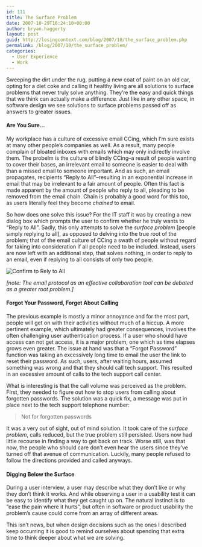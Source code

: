 ```yaml
---
id: 111
title: The Surface Problem
date: 2007-10-29T16:24:10+00:00
author: bryan.haggerty
layout: post
guid: http://losingcontext.com/blog/2007/10/the_surface_problem.php
permalink: /blog/2007/10/the_surface_problem/
categories:
  - User Experience
  - Work
---
```

Sweeping the dirt under the rug, putting a new coat of paint on an old car, opting for a diet coke and calling it healthy living are all solutions to surface problems that never truly solve anything. They&#8217;re the easy and quick things that we think can actually make a difference. Just like in any other space, in software design we see solutions to surface problems passed off as answers to greater issues.

#### Are You Sure&#8230;

My workplace has a culture of excessive email CCing, which I&#8217;m sure exists at many other people&#8217;s companies as well. As a result, many people complain of bloated inboxes with emails which may only indirectly involve them. The probelm is the culture of blindly CCing&#8211;a result of people wanting to cover their bases, an irrelevant email to someone is easier to deal with than a missed email to someone important. And as such, an email propagates, recipients &#8220;Reply to All&#8221;&#8211;resulting in an exponential increase in email that may be irrelevant to a fair amount of people. Often this fact is made apparent by the amount of people who reply to all, pleading to be removed from the email chain. Chain is probably a good word for this too, as users literally feel they become _chained_ to email.

So how does one solve this issue? For the IT staff it was by creating a new dialog box which prompts the user to confirm whether he truly wants to &#8220;Reply to All&#8221;. Sadly, this only attempts to solve the _surface problem_ [people simply replying to all], as opposed to delving into the true root of the problem; that of the email culture of CCing a swath of people without regard for taking into consideration if all people need to be included. Instead, users are now left with an additional step, that solves nothing, in order to reply to an email, even if replying to all consists of only two people.

<img src='http://bryanhaggerty.com/blog/wp-content/uploads/2007/10/reply-to-all-confirm.gif' alt='Confirm to Rely to All' class="image-centered" />

_[note: The email protocol as an effective collaboration tool can be debated as a greater root problem.]_

#### Forgot Your Password, Forget About Calling

The previous example is mostly a minor annoyance and for the most part, people will get on with their activities without much of a hiccup. A more pertinent example, which ultimately had greater consequences, involves the often challenging user authentication process. If a user who should have access can not get access, it is a major problem, one which as time elapses grows even greater. The issue at hand was that a &#8220;Forgot Password&#8221; function was taking an excessively long time to email the user the link to reset their password. As such, users, after waiting hours, assumed something was wrong and that they should call tech support. This resulted in an excessive amount of calls to the tech support call center.

What is interesting is that the call volume was perceived as the problem. First, they needed to figure out how to stop users from calling about forgotten passwords. The solution was a quick fix, a message was put in place next to the tech support telephone number:

> Not for forgotten passwords

It was a very out of sight, out of mind solution. It took care of the _surface problem_, calls reduced, but the true problem still persisted. Users now had little recourse in finding a way to get back on track. Worse still, was that now, the people who should care don&#8217;t even hear the users since they&#8217;ve turned off that avenue of communication. Luckily, many people refused to follow the directions provided and called anyways.

#### Digging Below the Surface

During a user interview, a user may describe what they don&#8217;t like or why they don&#8217;t think it works. And while observing a user in a usability test it can be easy to identify what they get caught up on. The natural instinct is to &#8220;ease the pain where it hurts&#8221;, but often in software or product usability the problem&#8217;s cause could come from an array of different areas.

This isn&#8217;t news, but when design decisions such as the ones I described keep occurring it is good to remind ourselves about spending that extra time to think deeper about what we are solving.